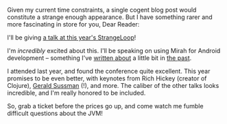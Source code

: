 Given my current time constraints, a single cogent blog post would
constitute a strange enough appearance. But I have something rarer and
more fascinating in store for you, Dear Reader:

I'll be giving [a talk at this year's StrangeLoop](https://thestrangeloop.com/sessions)!

I'm *incredibly* excited about this. I'll be speaking on using Mirah
for Android development &ndash; something I've
[written about](../implementing-a-lazy-loading-android-gallery-with-mirah/)
a little bit in [the past](../experimenting-with-mirah-for-android/).

I attended last year, and found the conference quite excellent. This
year promises to be even better, with keynotes from Rich Hickey
(creator of Clojure), [Gerald Sussman](http://www-mitpress.mit.edu/sicp/) (!), and more. The caliber of
the other talks looks incredible, and I'm really honored to be
included.

So, grab a ticket before the prices go up, and come watch me
fumble difficult questions about the JVM!
